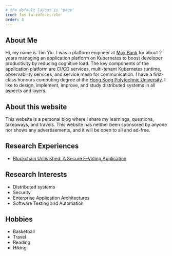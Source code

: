```yaml
---
# the default layout is 'page'
icon: fas fa-info-circle
order: 4
---
```


## About Me

Hi, my name is Tim Yiu. I was a platform engineer at [Mox Bank](https://mox.com) for about 2 years managing an application platform on Kubernetes to boost developer productivity by reducing cognitive load. The key components of the application platform are CI/CD services, multi-tenant Kubernetes runtime, observability services, and service mesh for communication. I have a first-class honours computing degree at the [Hong Kong Polytechnic University](https://www.polyu.edu.hk/comp/). I like to design, implement, improve, and study distributed systems in all aspects and layers.

## About this website

This website is a personal blog where I share my learnings, questions, takeaways, and travels. This website has neither been sponsored by anyone nor shows any advertisements, and it will be open to all and ad-free.

## Research Experiences

- [Blockchain Unleashed: A Secure E-Voting Application](https://github.com/timyiu478/e-voting/blob/main/final_report.pdf)

## Research Interests

- Distributed systems
- Security
- Enterprise Application Architectures
- Software Testing and Automation

## Hobbies

- Basketball
- Travel
- Reading
- Hiking
